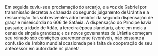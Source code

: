 ﻿Em seguida ouviu-se a proclamação do arcanjo, e a voz de Gabriel por transmissão decretou a chamada do segundo julgamento de Urântia e a ressurreição dos sobreviventes adormecidos da segunda dispensação de graça e misericórdia no 606 de Satânia. A dispensação do Príncipe havia passado; a idade de Adão, a terceira época planetária, abre em meio a cenas de singela grandeza; e os novos governantes de Urântia começam seu reinado sob condições aparentemente favoráveis, não obstante a confusão de âmbito mundial ocasionada pela falta de cooperação do seu antecessor em autoridade no planeta.